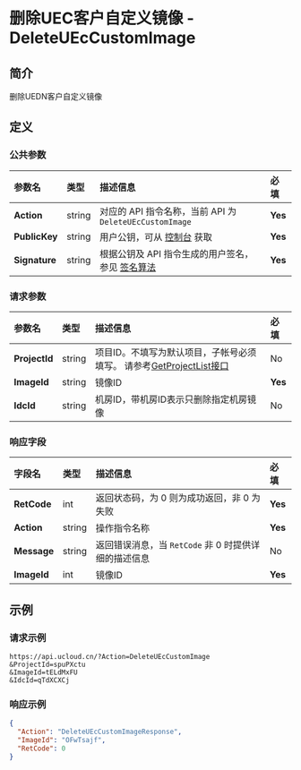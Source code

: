 # 删除UEC客户自定义镜像 - DeleteUEcCustomImage

## 简介

删除UEDN客户自定义镜像









## 定义

### 公共参数

| 参数名 | 类型 | 描述信息 | 必填 |
|:---|:---|:---|:---|
| **Action**     | string  | 对应的 API 指令名称，当前 API 为 `DeleteUEcCustomImage`                        | **Yes** |
| **PublicKey**  | string  | 用户公钥，可从 [控制台](https://console.ucloud.cn/uapi/apikey) 获取                                             | **Yes** |
| **Signature**  | string  | 根据公钥及 API 指令生成的用户签名，参见 [签名算法](api/summary/signature.md)  | **Yes** |

### 请求参数

| 参数名 | 类型 | 描述信息 | 必填 |
|:---|:---|:---|:---|
| **ProjectId** | string | 项目ID。不填写为默认项目，子帐号必须填写。 请参考[GetProjectList接口](https://docs.ucloud.cn/api/summary/get_project_list) |No|
| **ImageId** | string | 镜像ID |**Yes**|
| **IdcId** | string | 机房ID，带机房ID表示只删除指定机房镜像 |No|

### 响应字段

| 字段名 | 类型 | 描述信息 | 必填 |
|:---|:---|:---|:---|
| **RetCode** | int | 返回状态码，为 0 则为成功返回，非 0 为失败 |**Yes**|
| **Action** | string | 操作指令名称 |**Yes**|
| **Message** | string | 返回错误消息，当 `RetCode` 非 0 时提供详细的描述信息 |No|
| **ImageId** | int | 镜像ID |**Yes**|




## 示例

### 请求示例
    
```
https://api.ucloud.cn/?Action=DeleteUEcCustomImage
&ProjectId=spuPXctu
&ImageId=tELdMxFU
&IdcId=qTdXCXCj
```

### 响应示例
    
```json
{
  "Action": "DeleteUEcCustomImageResponse",
  "ImageId": "OFwTsajf",
  "RetCode": 0
}
```





